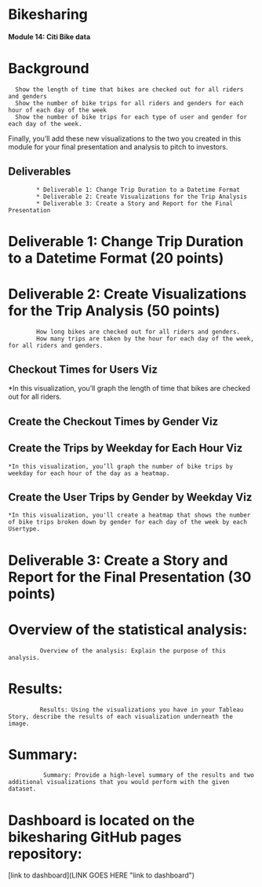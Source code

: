 # Bikesharing
#### Module 14: Citi Bike data

# Background



      Show the length of time that bikes are checked out for all riders and genders
      Show the number of bike trips for all riders and genders for each hour of each day of the week
      Show the number of bike trips for each type of user and gender for each day of the week.
      
Finally, you’ll add these new visualizations to the two you created in this module for your final presentation and analysis to pitch to investors.

## Deliverables
            * Deliverable 1: Change Trip Duration to a Datetime Format
            * Deliverable 2: Create Visualizations for the Trip Analysis
            * Deliverable 3: Create a Story and Report for the Final Presentation

# Deliverable 1: Change Trip Duration to a Datetime Format (20 points)

# Deliverable 2: Create Visualizations for the Trip Analysis (50 points)

            How long bikes are checked out for all riders and genders.
            How many trips are taken by the hour for each day of the week, for all riders and genders.

## Checkout Times for Users Viz
   *In this visualization, you’ll graph the length of time that bikes are checked out for all riders.


  ## Create the Checkout Times by Gender Viz

  ## Create the Trips by Weekday for Each Hour Viz
    *In this visualization, you’ll graph the number of bike trips by weekday for each hour of the day as a heatmap.

  ## Create the User Trips by Gender by Weekday Viz
    *In this visualization, you'll create a heatmap that shows the number of bike trips broken down by gender for each day of the week by each Usertype.

# Deliverable 3: Create a Story and Report for the Final Presentation (30 points)


# Overview of the statistical analysis:
             Overview of the analysis: Explain the purpose of this analysis.
    
# Results:
             Results: Using the visualizations you have in your Tableau Story, describe the results of each visualization underneath the image.

# Summary:
              Summary: Provide a high-level summary of the results and two additional visualizations that you would perform with the given dataset.

# Dashboard is located on the bikesharing GitHub pages repository:

[link to dashboard](LINK GOES HERE "link to dashboard")



